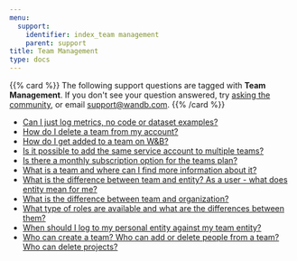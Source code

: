 ```yaml
---
menu:
  support:
    identifier: index_team management
    parent: support
title: Team Management
type: docs
---
```


{{% card %}}
The following support questions are tagged with <b>Team Management</b>. If you don't see 
your question answered, try [asking the community](https://community.wandb.ai/), 
or email [support@wandb.com](mailto:support@wandb.com).
{{% /card %}}

- [Can I just log metrics, no code or dataset examples?](just_log_metrics_no_code_dataset_examples.md)
- [How do I delete a team from my account?](delete_team_from_account.md)
- [How do I get added to a team on W&B?](join_team.md)
- [Is it possible to add the same service account to multiple teams?](add_same_service_account_multiple_teams.md)
- [Is there a monthly subscription option for the teams plan?](monthly_subscription_option_teams_plan.md)
- [What is a team and where can I find more information about it?](team_find_more_information.md)
- [What is the difference between team and entity? As a user - what does entity mean for me?](difference_team_entity_user_entity_mean_me.md)
- [What is the difference between team and organization?](difference_team_organization.md)
- [What type of roles are available and what are the differences between them?](type_roles_available_differences.md)
- [When should I log to my personal entity against my team entity?](log_personal_entity_team_entity.md)
- [Who can create a team? Who can add or delete people from a team? Who can delete projects?](create_team_add_delete_people_team.md)